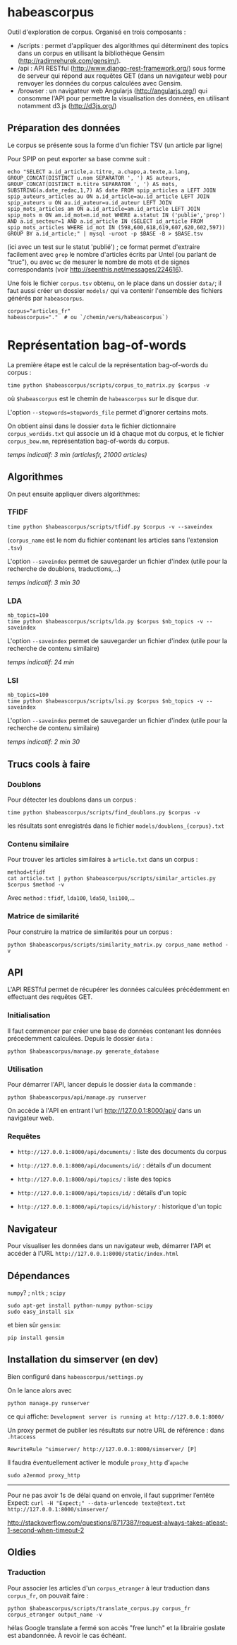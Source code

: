# habeascorpus

Outil d'exploration de corpus. Organisé en trois composants :
- /scripts : permet d'appliquer des algorithmes qui déterminent des topics dans un corpus en utilisant la bibliothèque Gensim (http://radimrehurek.com/gensim/).
- /api : API RESTful (http://www.django-rest-framework.org/) sous forme de serveur qui répond aux requêtes GET (dans un navigateur web) pour renvoyer les données du corpus calculées avec Gensim.
- /browser : un navigateur web Angularjs (http://angularjs.org/) qui consomme l'API pour permettre la visualisation des données, en utilisant notamment d3.js (http://d3js.org/)

## Préparation des données

Le corpus se présente sous la forme d'un fichier TSV (un article par ligne)

Pour SPIP on peut exporter sa base comme suit :

```
echo "SELECT a.id_article,a.titre, a.chapo,a.texte,a.lang, GROUP_CONCAT(DISTINCT u.nom SEPARATOR ', ') AS auteurs, GROUP_CONCAT(DISTINCT m.titre SEPARATOR ', ') AS mots, SUBSTRING(a.date_redac,1,7) AS date FROM spip_articles a LEFT JOIN spip_auteurs_articles au ON a.id_article=au.id_article LEFT JOIN spip_auteurs u ON au.id_auteur=u.id_auteur LEFT JOIN spip_mots_articles am ON a.id_article=am.id_article LEFT JOIN spip_mots m ON am.id_mot=m.id_mot WHERE a.statut IN ('publie','prop') AND a.id_secteur=1 AND a.id_article IN (SELECT id_article FROM spip_mots_articles WHERE id_mot IN (598,600,618,619,607,620,602,597)) GROUP BY a.id_article;" | mysql -uroot -p $BASE -B > $BASE.tsv
```

(ici avec un test sur le statut 'publié') ; ce format permet d'extraire facilement avec `grep` le nombre d'articles écrits par Untel (ou parlant de "truc"), ou avec `wc` de mesurer le nombre de mots et de signes correspondants (voir http://seenthis.net/messages/224616).

Une fois le fichier `corpus.tsv` obtenu, on le place dans un dossier `data/`; il faut aussi créer un dossier `models/` qui va contenir l'ensemble des fichiers générés par `habeascorpus`. 

```
corpus="articles_fr"
habeascorpus="."  # ou `/chemin/vers/habeascorpus`)
```

# Représentation bag-of-words

La première étape est le calcul de la représentation bag-of-words du corpus :

```
time python $habeascorpus/scripts/corpus_to_matrix.py $corpus -v
```

où `$habeascorpus` est le chemin de `habeascorpus` sur le disque dur.

L'option `--stopwords=stopwords_file` permet d'ignorer certains mots.

On obtient ainsi dans le dossier `data` le fichier dictionnaire `corpus_wordids.txt` qui associe un id à chaque mot du corpus, et le fichier `corpus_bow.mm`, représentation bag-of-words du corpus.

_temps indicatif: 3 min (articlesfr, 21000 articles)_

## Algorithmes

On peut ensuite appliquer divers algorithmes:

### TFIDF

```
time python $habeascorpus/scripts/tfidf.py $corpus -v --saveindex
```

(`corpus_name` est le nom du fichier contenant les articles sans l'extension `.tsv`)

L'option `--saveindex` permet de sauvegarder un fichier d'index (utile pour la recherche de doublons, traductions,...)

_temps indicatif: 3 min 30_

### LDA
```
nb_topics=100
time python $habeascorpus/scripts/lda.py $corpus $nb_topics -v --saveindex
```

L'option `--saveindex` permet de sauvegarder un fichier d'index (utile pour la recherche de contenu similaire)

_temps indicatif: 24 min_

### LSI
```
nb_topics=100
time python $habeascorpus/scripts/lsi.py $corpus $nb_topics -v --saveindex
```

L'option `--saveindex` permet de sauvegarder un fichier d'index (utile pour la recherche de contenu similaire)

_temps indicatif: 2 min 30_


## Trucs cools à faire

### Doublons

Pour détecter les doublons dans un corpus :

```
time python $habeascorpus/scripts/find_doublons.py $corpus -v
```

les résultats sont enregistrés dans le fichier `models/doublons_{corpus}.txt`

### Contenu similaire

Pour trouver les articles similaires à `article.txt` dans un corpus :

```
method=tfidf
cat article.txt | python $habeascorpus/scripts/similar_articles.py $corpus $method -v
```

Avec `method` : `tfidf`, `lda100`, `lda50`, `lsi100`,... 

### Matrice de similarité

Pour construire la matrice de similarités pour un corpus :

```
python $habeascorpus/scripts/similarity_matrix.py corpus_name method -v
```

## API

L'API RESTful permet de récupérer les données calculées précédemment en effectuant des requêtes GET.

### Initialisation

Il faut commencer par créer une base de données contenant les données précedemment calculées. Depuis le dossier `data` :

```
python $habeascorpus/manage.py generate_database
```

### Utilisation

Pour démarrer l'API, lancer depuis le dossier `data` la commande :

```
python $habeascorpus/api/manage.py runserver
```

On accède à l'API en entrant l'url http://127.0.0.1:8000/api/ dans un navigateur web.

### Requêtes

- `http://127.0.0.1:8000/api/documents/` : liste des documents du corpus
- `http://127.0.0.1:8000/api/documents/id/` : détails d'un document

- `http://127.0.0.1:8000/api/topics/` : liste des topics
- `http://127.0.0.1:8000/api/topics/id/` : détails d'un topic
- `http://127.0.0.1:8000/api/topics/id/history/` : historique d'un topic

## Navigateur 

Pour visualiser les données dans un navigateur web, démarrer l'API et accéder à l'URL `http://127.0.0.1:8000/static/index.html`


## Dépendances
`numpy`? ; `nltk` ; `scipy`

```
sudo apt-get install python-numpy python-scipy
sudo easy_install six
```

et bien sûr `gensim`:
```
pip install gensim
```

## Installation du simserver (en dev)

Bien configuré dans `habeascorpus/settings.py`

On le lance alors avec
```
python manage.py runserver
```

ce qui affiche: `Development server is running at http://127.0.0.1:8000/`

Un proxy permet de publier les résultats sur notre URL de référence :
dans `.htaccess`
```
RewriteRule ^simserver/ http://127.0.0.1:8000/simserver/ [P]   
```

Il faudra éventuellement activer le module `proxy_http` d’`apache`
```
sudo a2enmod proxy_http
```

***
Pour ne pas avoir 1s de délai quand on envoie, il faut supprimer l’entête Expect:
` curl -H "Expect;" --data-urlencode texte@text.txt http://127.0.0.1:8000/simserver/ `

http://stackoverflow.com/questions/8717387/request-always-takes-atleast-1-second-when-timeout-2



## Oldies

### Traduction

Pour associer les articles d'un `corpus_etranger` à leur traduction dans `corpus_fr`, on pouvait faire :

```
python $habeascorpus/scripts/translate_corpus.py corpus_fr corpus_etranger output_name -v
```

hélas Google translate a fermé son accès "free lunch" et la librairie goslate est abandonnée. À revoir le cas échéant.
